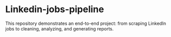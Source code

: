 # Linkedin-jobs-pipeline
This repository demonstrates an end-to-end project:   from scraping LinkedIn jobs to cleaning, analyzing, and generating reports.  
